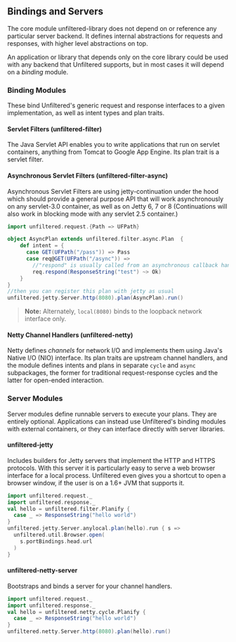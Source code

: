 Bindings and Servers
--------------------

The core module unfiltered-library does not depend on or reference any
particular server backend. It defines internal abstractions for
requests and responses, with higher level abstractions on top.

An application or library that depends only on the core library could
be used with any backend that Unfiltered supports, but in most cases it
will depend on a *binding* module.

### Binding Modules

These bind Unfiltered's generic request and response interfaces to a
given implementation, as well as intent types and plan traits.

#### Servlet Filters (unfiltered-filter)

The Java Servlet API enables you to write applications that run on
servlet containers, anything from Tomcat to Google App Engine. Its
plan trait is a servlet filter.

#### Asynchronous Servlet Filters (unfiltered-filter-async)

Asynchronous Servlet Filters are using jetty-continuation under the hood which
should provide a general purpose API that will work asynchronously on any servlet-3.0 container, as well as on Jetty 6, 7 or 8
(Continuations will also work in blocking mode with any servlet 2.5 container.)

```scala
import unfiltered.request.{Path => UFPath}

object AsyncPlan extends unfiltered.filter.async.Plan  {
    def intent = { 
      case GET(UFPath("/pass")) => Pass
      case req@GET(UFPath("/async")) =>
        //"respond" is usually called from an asynchronous callback handler
        req.respond(ResponseString("test") ~> Ok) 
    }   
}
//then you can register this plan with jetty as usual
unfiltered.jetty.Server.http(8080).plan(AsyncPlan).run()
```

> **Note:** Alternately, `local(8080)` binds to the loopback network
    interface only. 

#### Netty Channel Handlers (unfiltered-netty)

Netty defines *channels* for network I/O and implements them using
Java's Native I/O (NIO) interface. Its plan traits are upstream
channel handlers, and the module defines intents and plans in separate
`cycle` and `async` subpackages, the former for traditional
request-response cycles and the latter for open-ended interaction.

### Server Modules

Server modules define runnable servers to execute your plans. They are
entirely optional. Applications can instead use Unfiltered's binding
modules with external containers, or they can interface directly with
server libraries.

#### unfiltered-jetty

Includes builders for Jetty servers that implement the HTTP and HTTPS
protocols. With this server it is particularly easy to serve a web
browser interface for a local process. Unfiltered even gives you a
shortcut to open a browser window, if the user is on a 1.6+ JVM that
supports it.

```scala
import unfiltered.request._
import unfiltered.response._
val hello = unfiltered.filter.Planify {
  case _ => ResponseString("hello world")
}
unfiltered.jetty.Server.anylocal.plan(hello).run { s =>
  unfiltered.util.Browser.open(
    s.portBindings.head.url
  )
}
```

#### unfiltered-netty-server

Bootstraps and binds a server for your channel handlers.

```scala
import unfiltered.request._
import unfiltered.response._
val hello = unfiltered.netty.cycle.Planify {
  case _ => ResponseString("hello world")
}
unfiltered.netty.Server.http(8080).plan(hello).run()
```
